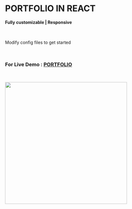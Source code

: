 # PORTFOLIO IN REACT

<h4>Fully customizable | Responsive</h4><br>
<p>Modify config files to get started</p><br>

<h3>For Live Demo : <a href="https://basitmir.github.io">PORTFOLIO</a></h3><br>
<p align="left">
 <img src="screenshots/homeScreen.png" height="400">
</p>
